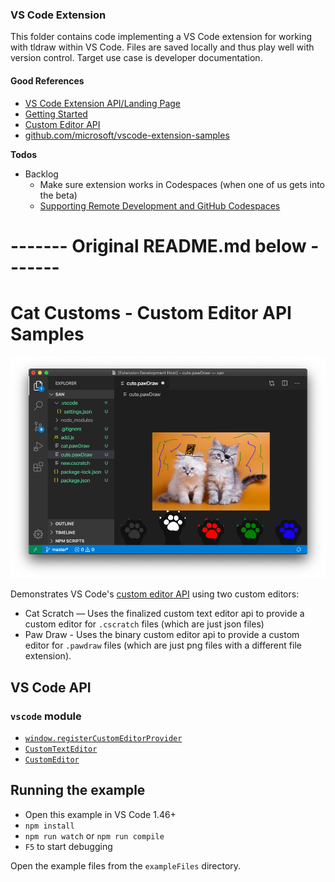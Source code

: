 ### VS Code Extension
This folder contains code implementing a VS Code extension for working with tldraw within VS Code. Files are saved locally and thus play well with version control. Target use case is developer documentation.

#### Good References

 - [VS Code Extension API/Landing Page](https://code.visualstudio.com/api)
  - [Getting Started](https://code.visualstudio.com/api/get-started/your-first-extension)
  - [Custom Editor API](https://code.visualstudio.com/api/extension-guides/custom-editors)
 - [github.com/microsoft/vscode-extension-samples](https://github.com/microsoft/vscode-extension-samples)

**Todos**
 - Backlog
   - Make sure extension works in Codespaces (when one of us gets into the beta)
    - [Supporting Remote Development and GitHub Codespaces](https://code.visualstudio.com/api/advanced-topics/remote-extensions)


# ------- Original README.md below -------


# Cat Customs - Custom Editor API Samples

![Paw draw editor ](documentation/example.png)

Demonstrates VS Code's [custom editor API](https://code.visualstudio.com/api/extension-guides/custom-editors) using two custom editors:

- Cat Scratch — Uses the finalized custom text editor api to provide a custom editor for `.cscratch` files (which are just json files)
- Paw Draw - Uses the binary custom editor api to provide a custom editor for `.pawdraw` files (which are just png files with a different file extension).

## VS Code API

### `vscode` module

- [`window.registerCustomEditorProvider`](https://code.visualstudio.com/api/references/vscode-api#window.registerCustomEditorProvider)
- [`CustomTextEditor`](https://code.visualstudio.com/api/references/vscode-api#CustomTextEditor)
- [`CustomEditor`](https://code.visualstudio.com/api/references/vscode-api#CustomEditor)

## Running the example

- Open this example in VS Code 1.46+
- `npm install`
- `npm run watch` or `npm run compile`
- `F5` to start debugging

Open the example files from the `exampleFiles` directory.
